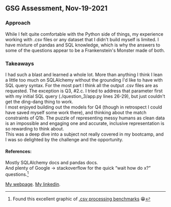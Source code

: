 ## GSG Assessment, Nov-19-2021

### Approach
While I felt quite comfortable with the Python side of things, my experience working with .csv files or any dataset that I didn't build myself is limited. I have mixture of pandas and SQL knowledge, which is why the answers to some of the questions appear to be a Frankenstein's Monster made of both.

### Takeaways
I had such a blast and learned a whole lot. More than anything I think I lean a little too much on SQLAlchemy without the grounding I'd like to have with SQL query syntax. For the most part I think all the output .csv files are as requested. The exception is Q3, #2.c. I tried to address that parameter first with my initial SQL query (./question_3/app.py lines 26-29), but just couldn't get the ding-dang thing to work.\
I most enjoyed building out the models for Q4 (though in retrospect I could have saved myself some work there), and thinking about the match constraints of Q1b. The puzzle of representing messy humans as clean data is an impossible and engaging one and accurate, inclusive representation is so rewarding to think about.\
This was a deep dive into a subject not really covered in my bootcamp, and I was so delighted by the challenge and the opportunity.

#### References:
Mostly SQLAlchemy docs and pandas docs.\
And plenty of Google -> stackoverflow for the quick “wait how do x?” questions.[^1]

[My webpage](www.noamblanks.com).
[My linkedin](https://www.linkedin.com/in/noam-blanks/).

[^1]:Found this excellent graphic of [.csv processing benchmarks](https://user-images.githubusercontent.com/1036561/50426108-8c828480-083a-11e9-9a4d-f2b36bc47d2a.png) :grin:

